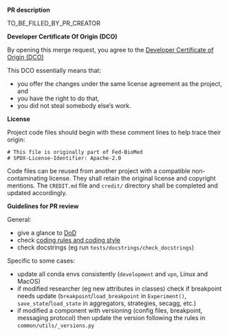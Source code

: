 **PR description**

TO_BE_FILLED_BY_PR_CREATOR

**Developer Certificate Of Origin (DCO)**

By opening this merge request, you agree to the
[Developer Certificate of Origin (DCO)](https://github.com/fedbiomed/test-fedbiomed/blob/develop/CONTRIBUTING.md#fed-biomed-developer-certificate-of-origin-dco)

This DCO essentially means that:

- you offer the changes under the same license agreement as the project, and
- you have the right to do that,
- you did not steal somebody else’s work.

**License**

Project code files should begin with these comment lines to help trace their origin:
```
# This file is originally part of Fed-BioMed
# SPDX-License-Identifier: Apache-2.0
```

Code files can be reused from another project with a compatible non-contaminating license.
They shall retain the original license and copyright mentions.
The `CREDIT.md` file and `credit/` directory shall be completed and updated accordingly.


**Guidelines for PR review**

General:

* give a glance to [DoD](https://fedbiomed.org/latest/developer/definition-of-done/)
* check [coding rules and coding style](https://fedbiomed.org/latest/developer/usage_and_tools/#coding-style)
* check docstrings (eg run `tests/docstrings/check_docstrings`)

Specific to some cases:

* update all conda envs consistently (`development` and `vpn`, Linux and MacOS)
* if modified researcher (eg new attributes in classes) check if breakpoint needs update (`breakpoint`/`load_breakpoint` in `Experiment()`, `save_state`/`load_state` in aggregators, strategies, secagg, etc.)
* if modified a component with versioning (config files, breakpoint, messaging protocol) then update the version following the rules in `common/utils/_versions.py`